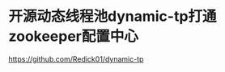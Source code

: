 # 开源动态线程池dynamic-tp打通zookeeper配置中心 <!-- {docsify-ignore-all} -->


https://github.com/Redick01/dynamic-tp